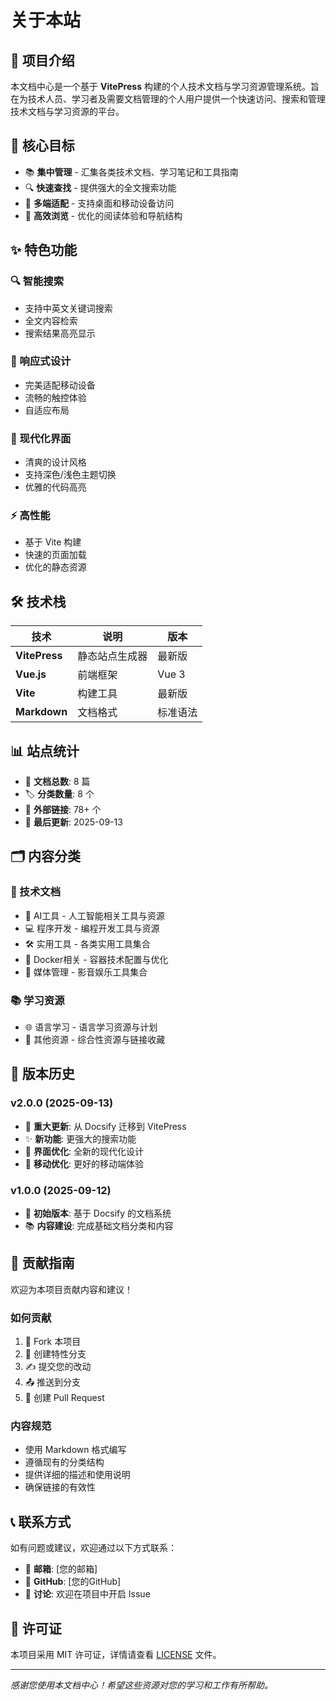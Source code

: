 # 关于本站

## 📖 项目介绍

本文档中心是一个基于 **VitePress** 构建的个人技术文档与学习资源管理系统。旨在为技术人员、学习者及需要文档管理的个人用户提供一个快速访问、搜索和管理技术文档与学习资源的平台。

## 🎯 核心目标

- 📚 **集中管理** - 汇集各类技术文档、学习笔记和工具指南
- 🔍 **快速查找** - 提供强大的全文搜索功能
- 📱 **多端适配** - 支持桌面和移动设备访问
- 🚀 **高效浏览** - 优化的阅读体验和导航结构

## ✨ 特色功能

### 🔍 智能搜索
- 支持中英文关键词搜索
- 全文内容检索
- 搜索结果高亮显示

### 📱 响应式设计
- 完美适配移动设备
- 流畅的触控体验
- 自适应布局

### 🎨 现代化界面
- 清爽的设计风格
- 支持深色/浅色主题切换
- 优雅的代码高亮

### ⚡ 高性能
- 基于 Vite 构建
- 快速的页面加载
- 优化的静态资源

## 🛠️ 技术栈

| 技术 | 说明 | 版本 |
|------|------|------|
| **VitePress** | 静态站点生成器 | 最新版 |
| **Vue.js** | 前端框架 | Vue 3 |
| **Vite** | 构建工具 | 最新版 |
| **Markdown** | 文档格式 | 标准语法 |

## 📊 站点统计

- 📄 **文档总数**: 8 篇
- 🏷️ **分类数量**: 8 个
- 🔗 **外部链接**: 78+ 个
- 📅 **最后更新**: 2025-09-13

## 🗂️ 内容分类

### 🔧 技术文档
- 🤖 AI工具 - 人工智能相关工具与资源
- 💻 程序开发 - 编程开发工具与资源
- 🛠️ 实用工具 - 各类实用工具集合
- 🐳 Docker相关 - 容器技术配置与优化
- 🎵 媒体管理 - 影音娱乐工具集合

### 📚 学习资源
- 🌐 语言学习 - 语言学习资源与计划
- 📁 其他资源 - 综合性资源与链接收藏

## 🚀 版本历史

### v2.0.0 (2025-09-13)
- 🎉 **重大更新**: 从 Docsify 迁移到 VitePress
- ✨ **新功能**: 更强大的搜索功能
- 🎨 **界面优化**: 全新的现代化设计
- 📱 **移动优化**: 更好的移动端体验

### v1.0.0 (2025-09-12)
- 🎉 **初始版本**: 基于 Docsify 的文档系统
- 📚 **内容建设**: 完成基础文档分类和内容

## 🤝 贡献指南

欢迎为本项目贡献内容和建议！

### 如何贡献
1. 🍴 Fork 本项目
2. 🌿 创建特性分支
3. ✍️ 提交您的改动
4. 📤 推送到分支
5. 🔄 创建 Pull Request

### 内容规范
- 使用 Markdown 格式编写
- 遵循现有的分类结构
- 提供详细的描述和使用说明
- 确保链接的有效性

## 📞 联系方式

如有问题或建议，欢迎通过以下方式联系：

- 📧 **邮箱**: [您的邮箱]
- 🐙 **GitHub**: [您的GitHub]
- 💬 **讨论**: 欢迎在项目中开启 Issue

## 📄 许可证

本项目采用 MIT 许可证，详情请查看 [LICENSE](/LICENSE) 文件。

---

*感谢您使用本文档中心！希望这些资源对您的学习和工作有所帮助。*